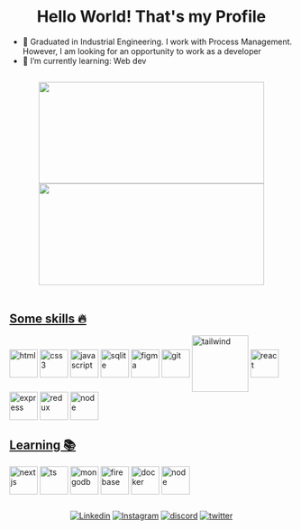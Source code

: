 ## <h1 align="center">Hello World! That's my Profile</h2>

- 🚀 Graduated in Industrial Engineering. I work with Process Management. However, I am looking for an opportunity to work as a developer
- 🌱 I’m currently learning: Web dev



##

<div align="center" >  
<a href="https://github.com/valtercfjunior">
<img  height="180em" width="400em" src="https://github-readme-stats.vercel.app/api?username=valtercfjunior&show_icons=true&theme=nightowl"/>
<img  height="180em" width="400em" src="https://github-readme-stats.vercel.app/api/top-langs/?username=valtercfjunior&layout=compact&theme=nightowl"/>
</div>
  <br>
  
## Some skills 🔥
  

<div style="display: inline-block">
<img align="center" height="50em" src="https://cdn.jsdelivr.net/gh/devicons/devicon/icons/html5/html5-original.svg" alt="html">
<img align="center" height="50em" src="https://cdn.jsdelivr.net/gh/devicons/devicon/icons/css3/css3-original.svg" alt="css3">
<img align="center" height="50em" src="https://cdn.jsdelivr.net/gh/devicons/devicon/icons/javascript/javascript-original.svg" alt="javascript">
<img align="center" height="50em" src="https://cdn.jsdelivr.net/gh/devicons/devicon/icons/sqlite/sqlite-original.svg" alt="sqlite">    
<img align="center" height="50em" src="https://cdn.jsdelivr.net/gh/devicons/devicon/icons/figma/figma-original.svg" alt="figma">
<img align="center" height="50em" src="https://cdn.jsdelivr.net/gh/devicons/devicon/icons/git/git-original.svg" alt="git">
<img align="center" height="100em" src="https://cdn.jsdelivr.net/gh/devicons/devicon/icons/tailwindcss/tailwindcss-original-wordmark.svg" alt="tailwind">
<img align="center" height="50em" src="https://cdn.jsdelivr.net/gh/devicons/devicon/icons/react/react-original.svg" alt="react">
<img align="center" height="50em" src="https://cdn.jsdelivr.net/gh/devicons/devicon/icons/express/express-original-wordmark.svg" alt="express">
<img align="center" height="50em" src="https://cdn.jsdelivr.net/gh/devicons/devicon/icons/redux/redux-original.svg" alt="redux">
<img align="center" height="50em" src="https://cdn.jsdelivr.net/gh/devicons/devicon/icons/nodejs/nodejs-original.svg" alt="node">
  

           
          
</div>
  <br>

## Learning 📚
  

<div style="display: inline-block">
  <img align="center" height="50em" src="https://cdn.jsdelivr.net/gh/devicons/devicon/icons/nextjs/nextjs-original-wordmark.svg" alt="nextjs">
  <img align="center" height="50em" src="https://cdn.jsdelivr.net/gh/devicons/devicon/icons/typescript/typescript-original.svg" alt="ts">
  <img align="center" height="50em" src="https://cdn.jsdelivr.net/gh/devicons/devicon/icons/mongodb/mongodb-original-wordmark.svg" alt="mongodb">
  <img align="center" height="50em" src="https://cdn.jsdelivr.net/gh/devicons/devicon/icons/firebase/firebase-plain.svg" alt="firebase">
  <img align="center" height="50em" src="https://cdn.jsdelivr.net/gh/devicons/devicon/icons/docker/docker-original.svg" alt="docker">



<img align="center" height="50em" src="https://cdn.jsdelivr.net/gh/devicons/devicon/icons/nodejs/nodejs-original.svg" alt="node">
</div>
  <br>
  
  
##  
  
  <div align="center">
<a href="https://www.linkedin.com/in/valter-junior-655370139/" target="_blank"><img src="https://img.shields.io/badge/LinkedIn-0077B5?style=for-the-badge&logo=linkedin&logoColor=white" alt="Linkedin"></a>
<a href="https://www.instagram.com/valterj/" target="_blank"><img src="https://img.shields.io/badge/Instagram-E4405F?style=for-the-badge&logo=instagram&logoColor=white" alt="Instagram"></a>
<a href="discordapp.com/users/valterjunior#0149" target="_blank"><img src="https://img.shields.io/badge/Discord-7289DA?style=for-the-badge&logo=discord&logoColor=white" alt="discord"></a>
<a href="https://twitter.com/valtercfjunior" target="_blank"><img src="https://img.shields.io/badge/Twitter-1DA1F2?style=for-the-badge&logo=twitter&logoColor=white" alt="twitter"></a>
</div>
  
  
  

  


